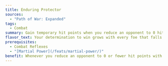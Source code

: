 ```yaml
---
title: Enduring Protector
sources:
  - "Path of War: Expanded"
tags:
  - Combat
summary: Gain temporary hit points when you reduce an opponent to 0 hit points with an attack of opportunity
flavor_text: Your determination to win grows with every foe that falls.
prerequisites:
  - Combat Reflexes
  - "[Martial Power](/feats/martial-power/)"
benefit: Whenever you reduce an opponent to 0 or fewer hit points with an attack of opportunity, you gain temporary hit points equal to that opponent's Hit Dice or the amount of temporary hit points you would normally gain when you use the [Martial Power](/feats/martial-power/) feat, whichever is higher. These temporary hit points do not stack with themselves, and last for one round.
---
```

